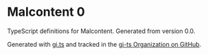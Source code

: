 # Malcontent 0

TypeScript definitions for Malcontent. Generated from version 0.0.

Generated with [gi.ts](https://gitlab.gnome.org/ewlsh/gi.ts) and tracked in the [gi-ts Organization on GitHub](https://github.com/gi-ts).
